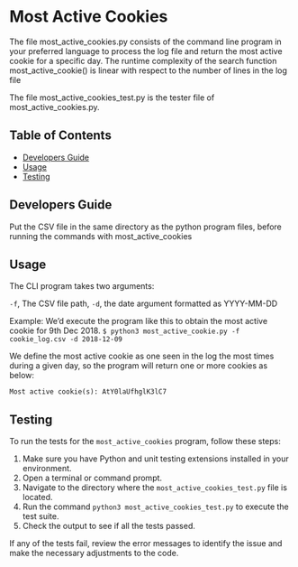 # Most Active Cookies

The file most_active_cookies.py consists of the command line program in your preferred language to process the log file and return the most active cookie for a specific day. The runtime complexity of the search function most_active_cookie() is linear with respect to the number of lines in the log file

The file most_active_cookies_test.py is the tester file of most_active_cookies.py. 


## Table of Contents

- [Developers Guide](#developers-guide)
- [Usage](#usage)
- [Testing](#testing)

## Developers Guide

Put the CSV file in the same directory as the python program files, before running the commands with most_active_cookies

## Usage

The CLI program takes two arguments:

`-f`, The CSV file path,
`-d`, the date argument formatted as YYYY-MM-DD


Example:
We’d execute the program like this to obtain the most active cookie for 9th Dec 2018.
`$ python3 most_active_cookie.py -f cookie_log.csv -d 2018-12-09`

We define the most active cookie as one seen in the log the most times during a given day,
so the program will return one or more cookies as below:

`Most active cookie(s):
AtY0laUfhglK3lC7`

## Testing 

To run the tests for the `most_active_cookies` program, follow these steps:

1. Make sure you have Python and unit testing extensions installed in your environment.
2. Open a terminal or command prompt.
3. Navigate to the directory where the `most_active_cookies_test.py` file is located.
4. Run the command `python3 most_active_cookies_test.py` to execute the test suite.
5. Check the output to see if all the tests passed.

If any of the tests fail, review the error messages to identify the issue and make the necessary adjustments to the code.
